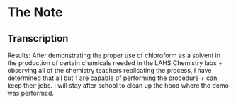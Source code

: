 # The Note

## Transcription
Results:
	After demonstrating the proper use of chloroform as a solvent in the production of certain chamicals needed in the LAHS Chemistry labs + observing all of the chemistry teachers replicating the process, I have determined that all but 1 are capable of performing the procedure + can keep their jobs. I will stay after school to clean up the hood where the demo was performed.